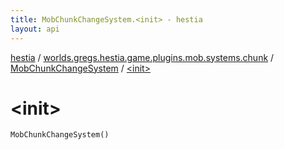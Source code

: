 ```yaml
---
title: MobChunkChangeSystem.<init> - hestia
layout: api
---
```


<div class='api-docs-breadcrumbs'><a href="../../index.html">hestia</a> / <a href="../index.html">worlds.gregs.hestia.game.plugins.mob.systems.chunk</a> / <a href="index.html">MobChunkChangeSystem</a> / <a href="./-init-.html">&lt;init&gt;</a></div>

# &lt;init&gt;

<div class="signature"><code><span class="identifier">MobChunkChangeSystem</span><span class="symbol">(</span><span class="symbol">)</span></code></div>
